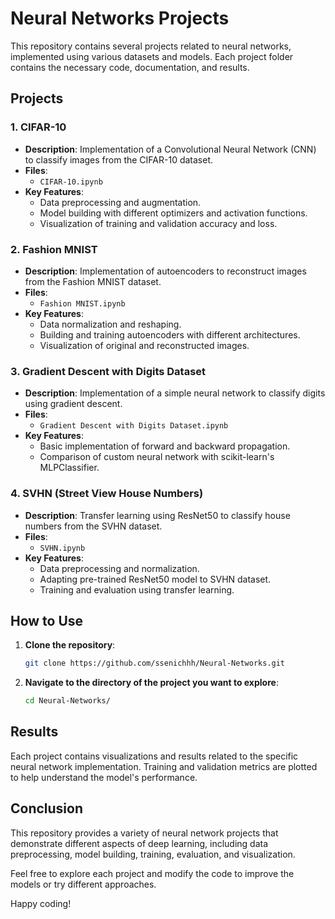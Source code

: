 # Neural Networks Projects

This repository contains several projects related to neural networks, implemented using various datasets and models. Each project folder contains the necessary code, documentation, and results.

## Projects

### 1. CIFAR-10
- **Description**: Implementation of a Convolutional Neural Network (CNN) to classify images from the CIFAR-10 dataset.
- **Files**: 
  - `CIFAR-10.ipynb`
- **Key Features**:
  - Data preprocessing and augmentation.
  - Model building with different optimizers and activation functions.
  - Visualization of training and validation accuracy and loss.
  
### 2. Fashion MNIST
- **Description**: Implementation of autoencoders to reconstruct images from the Fashion MNIST dataset.
- **Files**:
  - `Fashion MNIST.ipynb`
- **Key Features**:
  - Data normalization and reshaping.
  - Building and training autoencoders with different architectures.
  - Visualization of original and reconstructed images.
  
### 3. Gradient Descent with Digits Dataset
- **Description**: Implementation of a simple neural network to classify digits using gradient descent.
- **Files**:
  - `Gradient Descent with Digits Dataset.ipynb`
- **Key Features**:
  - Basic implementation of forward and backward propagation.
  - Comparison of custom neural network with scikit-learn's MLPClassifier.
  
### 4. SVHN (Street View House Numbers)
- **Description**: Transfer learning using ResNet50 to classify house numbers from the SVHN dataset.
- **Files**:
  - `SVHN.ipynb`
- **Key Features**:
  - Data preprocessing and normalization.
  - Adapting pre-trained ResNet50 model to SVHN dataset.
  - Training and evaluation using transfer learning.

## How to Use

1. **Clone the repository**:
    ```bash
    git clone https://github.com/ssenichhh/Neural-Networks.git
    ```

2. **Navigate to the directory of the project you want to explore**:
    ```bash
    cd Neural-Networks/
    ```

## Results

Each project contains visualizations and results related to the specific neural network implementation. Training and validation metrics are plotted to help understand the model's performance.

## Conclusion

This repository provides a variety of neural network projects that demonstrate different aspects of deep learning, including data preprocessing, model building, training, evaluation, and visualization.

Feel free to explore each project and modify the code to improve the models or try different approaches.

Happy coding!
